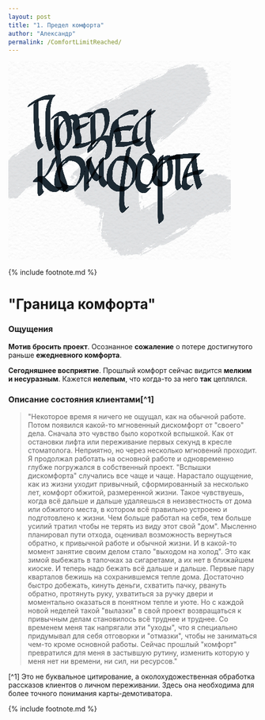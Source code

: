 ```yaml
---
layout: post
title: "1. Предел комфорта"
author: "Александр"
permalink: /ComfortLimitReached/
---
```

![Предел комфорта](/_img/1.jpg)

{% include footnote.md %}
# "Граница комфорта" 
### Ощущения

**Мотив бросить проект**. Осознанное **сожаление** о потере достигнутого раньше **ежедневного комфорта**.

**Сегодняшнее восприятие**. Прошлый комфорт сейчас видится **мелким и несуразным**. Кажется **нелепым**, что когда-то за него **так** цеплялся.

### Описание состояния клиентами[^1]
>"Некоторое время я ничего не ощущал, как на обычной работе. Потом появился какой-то мгновенный дискомфорт от "своего" дела. Сначала это чувство было короткой вспышкой. Как от остановки лифта или переживание первых секунд в кресле стоматолога. Неприятно, но через несколько мгновений проходит. Я продолжал работать на основной работе и одновременно глубже погружался в собственный проект. "Вспышки дискомфорта" случались все чаще и чаще. Нарастало ощущение, как из жизни уходит привычный, сформированный за несколько лет, комфорт обжитой, размеренной жизни. Такое чувствуешь, когда всё дальше и дальше удаляешься в неизвестность от дома или обжитого места, в котором всё правильно устроено и подготовлено к жизни. Чем больше работал на себя, тем больше усилий тратил чтобы не терять из виду этот свой "дом". Мысленно планировал пути отхода, оценивал возможность вернуться обратно, к привычной работе и обычной жизни. И в какой-то момент занятие своим делом стало "выходом на холод". Это как зимой выбежать в тапочках за сигаретами, а их нет в ближайшем киоске. И теперь надо бежать всё дальше и дальше. Первые пару кварталов бежишь на сохранившемся тепле дома. Достаточно быстро добежать, кинуть деньги, схватить пачку, рвануть обратно, протянуть руку, ухватиться за ручку двери и моментально оказаться в понятном тепле и уюте. Но с каждой новой неделей такой "вылазки" в свой проект возвращаться к привычным делам становилось всё труднее и труднее.  Со временем меня так напрягали эти "уходы", что я специально придумывал для себя отговорки и "отмазки", чтобы не заниматься чем-то кроме основной работы. Сейчас прошлый "комфорт" превратился для меня в застывшую рутину, изменить которую у меня нет ни времени, ни сил, ни ресурсов."

[^1] Это не буквальное цитирование, а околохудожественная обработка рассказов клиентов о личном переживании. Здесь она необходима для более точного понимания карты-демотиватора. 

{% include footnote.md %}

